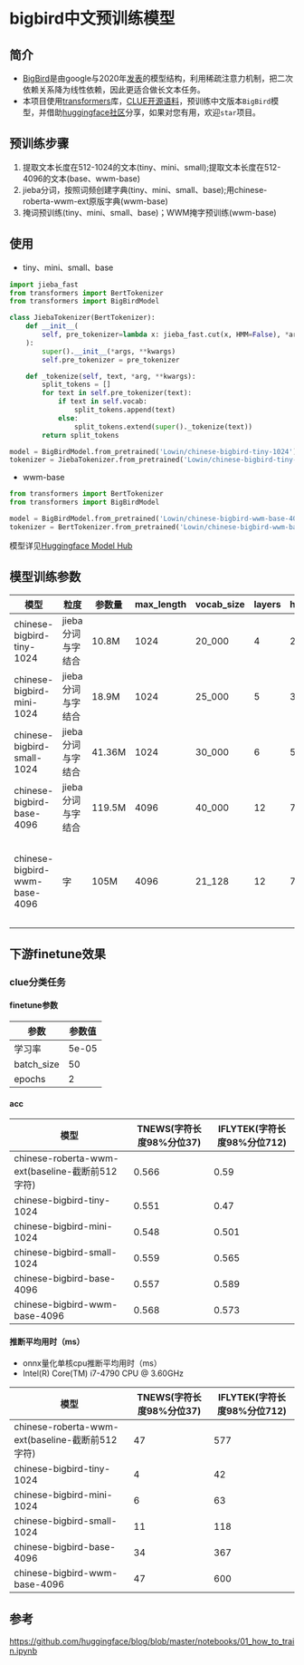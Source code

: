 # bigbird中文预训练模型

## 简介
+ [BigBird](https://github.com/google-research/bigbird)是由google与2020年[发表](https://arxiv.org/abs/2007.14062)的模型结构，利用稀疏注意力机制，把二次依赖关系降为线性依赖，因此更适合做长文本任务。
+ 本项目使用[transformers](https://github.com/huggingface/transformers)库，[CLUE开源语料](https://github.com/brightmart/nlp_chinese_corpus)，预训练中文版本`BigBird`模型，并借助[huggingface社区](https://huggingface.co/Lowin)分享，如果对您有用，欢迎`star`项目。

## 预训练步骤
1. 提取文本长度在512-1024的文本(tiny、mini、small);提取文本长度在512-4096的文本(base、wwm-base)
2. jieba分词，按照词频创建字典(tiny、mini、small、base);用chinese-roberta-wwm-ext原版字典(wwm-base)
3. 掩词预训练(tiny、mini、small、base)；WWM掩字预训练(wwm-base)

## 使用
+ tiny、mini、small、base
```python
import jieba_fast
from transformers import BertTokenizer
from transformers import BigBirdModel

class JiebaTokenizer(BertTokenizer):
    def __init__(
        self, pre_tokenizer=lambda x: jieba_fast.cut(x, HMM=False), *args, **kwargs
    ):
        super().__init__(*args, **kwargs)
        self.pre_tokenizer = pre_tokenizer

    def _tokenize(self, text, *arg, **kwargs):
        split_tokens = []
        for text in self.pre_tokenizer(text):
            if text in self.vocab:
                split_tokens.append(text)
            else:
                split_tokens.extend(super()._tokenize(text))
        return split_tokens

model = BigBirdModel.from_pretrained('Lowin/chinese-bigbird-tiny-1024')
tokenizer = JiebaTokenizer.from_pretrained('Lowin/chinese-bigbird-tiny-1024')
```

+ wwm-base

```python
from transformers import BertTokenizer
from transformers import BigBirdModel

model = BigBirdModel.from_pretrained('Lowin/chinese-bigbird-wwm-base-4096')
tokenizer = BertTokenizer.from_pretrained('Lowin/chinese-bigbird-wwm-base-4096')
```

模型详见[Huggingface Model Hub](https://huggingface.co/Lowin)

## 模型训练参数
| 模型                          | 粒度              | 参数量 | max_length | vocab_size | layers | hidden_size | heads | total_step |
|-------------------------------|-------------------|--------|------------|------------|--------|-------------|-------|------------|
| chinese-bigbird-tiny-1024     | jieba分词与字结合 | 10.8M  | 1024       | 20_000     | 4      | 220         | 11    | 150K       |
| chinese-bigbird-mini-1024     | jieba分词与字结合 | 18.9M  | 1024       | 25_000     | 5      | 300         | 10    | 150K       |
| chinese-bigbird-small-1024    | jieba分词与字结合 | 41.36M | 1024       | 30_000     | 6      | 512         | 8     | 150K       |
| chinese-bigbird-base-4096     | jieba分词与字结合 | 119.5M | 4096       | 40_000     | 12     | 768         | 12    | 30K        |
| chinese-bigbird-wwm-base-4096 | 字                | 105M   | 4096       | 21_128     | 12     | 768         | 12    | 2K（在chinesee-roberta-wwm-ext权重基础继续WWM预训练）         |

## 下游finetune效果
### clue分类任务
#### finetune参数
| 参数       | 参数值 |
|------------|--------|
| 学习率     | 5e-05  |
| batch_size | 50     |
| epochs     | 2      |

#### acc
| 模型                                            | TNEWS(字符长度98%分位37) | IFLYTEK(字符长度98%分位712) |
|-------------------------------------------------|-----------------------|-----------------------------|
| chinese-roberta-wwm-ext(baseline-截断前512字符) | 0.566                 | 0.59                        |
| chinese-bigbird-tiny-1024                       | 0.551                 | 0.47                        |
| chinese-bigbird-mini-1024                       | 0.548                 | 0.501                       |
| chinese-bigbird-small-1024                      | 0.559                 | 0.565                       |
| chinese-bigbird-base-4096                       | 0.557                 | 0.589                       |
| chinese-bigbird-wwm-base-4096                   | 0.568                 | 0.573                       |

#### 推断平均用时（ms）

+ onnx量化单核cpu推断平均用时（ms）
+ Intel(R) Core(TM) i7-4790 CPU @ 3.60GHz

| 模型                                            | TNEWS(字符长度98%分位37) | IFLYTEK(字符长度98%分位712) |
|-------------------------------------------------|-----------------------|-----------------------------|
| chinese-roberta-wwm-ext(baseline-截断前512字符) | 47                    | 577                         |
| chinese-bigbird-tiny-1024                       | 4                     | 42                          |
| chinese-bigbird-mini-1024                       | 6                     | 63                          |
| chinese-bigbird-small-1024                      | 11                    | 118                         |
| chinese-bigbird-base-4096                       | 34                    | 367                         |
| chinese-bigbird-wwm-base-4096                   | 47                    | 600                         |


## 参考

https://github.com/huggingface/blog/blob/master/notebooks/01_how_to_train.ipynb
